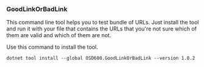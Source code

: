 ### GoodLinkOrBadLink

This command line tool helps you to test bundle of URLs. Just install the tool and run it with your file that contains the URLs that you're not sure which of them are valid and which of them are not.

Use this command to install the tool.

`dotnet tool install --global OSD600.GoodLinkOrBadLink --version 1.0.2`

